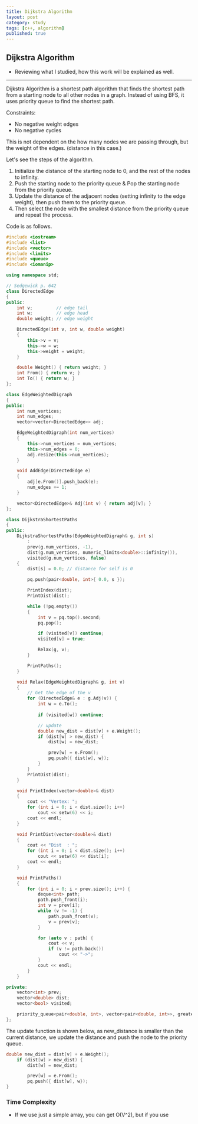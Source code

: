 ```yaml
---
title: Dijkstra Algorithm
layout: post
category: study
tags: [c++, algorithm]
published: true
---
```


## Dijkstra Algorithm
* Reviewing what I studied, how this work will be explained as well. 
---

Dijkstra Algorithm is a shortest path algorithm that finds the shortest path from a starting node to all other nodes in a graph. Instead of using BFS, it uses priority queue to find the shortest path.

Constraints:

* No negative weight edges
* No negative cycles

This is not dependent on the how many nodes we are passing through, but the weight of the edges. (distance in this case.)

Let's see the steps of the algorithm.

1. Initialize the distance of the starting node to 0, and the rest of the nodes to infinity.
2. Push the starting node to the priority queue & Pop the starting node from the priority queue.
3. Update the distance of the adjacent nodes (setting infinity to the edge weight), then push them to the priority queue.
4. Then select the node with the smallest distance from the priority queue and repeat the process.

Code is as follows.
```cpp
#include <iostream>
#include <list>
#include <vector>
#include <limits>
#include <queue>
#include <iomanip>

using namespace std;

// Sedgewick p. 642
class DirectedEdge
{
public:
	int v;         // edge tail
	int w;         // edge head
	double weight; // edge weight

	DirectedEdge(int v, int w, double weight)
	{
		this->v = v;
		this->w = w;
		this->weight = weight;
	}

	double Weight() { return weight; }
	int From() { return v; }
	int To() { return w; }
};

class EdgeWeightedDigraph
{
public:
	int num_vertices;
	int num_edges;
	vector<vector<DirectedEdge>> adj;

	EdgeWeightedDigraph(int num_vertices)
	{
		this->num_vertices = num_vertices;
		this->num_edges = 0;
		adj.resize(this->num_vertices);
	}

	void AddEdge(DirectedEdge e)
	{
		adj[e.From()].push_back(e);
		num_edges += 1;
	}

	vector<DirectedEdge>& Adj(int v) { return adj[v]; }
};

class DijkstraShortestPaths
{
public:
	DijkstraShortestPaths(EdgeWeightedDigraph& g, int s)
		:
		prev(g.num_vertices, -1),
		dist(g.num_vertices, numeric_limits<double>::infinity()),
		visited(g.num_vertices, false)
	{
		dist[s] = 0.0; // distance for self is 0

		pq.push(pair<double, int>{ 0.0, s });

		PrintIndex(dist);
		PrintDist(dist);

		while (!pq.empty())
		{
			int v = pq.top().second;
			pq.pop();

			if (visited[v]) continue;
			visited[v] = true;

			Relax(g, v);
		}

		PrintPaths();
	}

	void Relax(EdgeWeightedDigraph& g, int v)
	{
		// Get the edge of the v
		for (DirectedEdge& e : g.Adj(v)) {
			int w = e.To();
			
			if (visited[w]) continue;

			// update
			double new_dist = dist[v] + e.Weight();
			if (dist[w] > new_dist) {
				dist[w] = new_dist;

				prev[w] = e.From();
				pq.push({ dist[w], w});
			}
		}
		PrintDist(dist);
	}

	void PrintIndex(vector<double>& dist)
	{
		cout << "Vertex: ";
		for (int i = 0; i < dist.size(); i++)
			cout << setw(6) << i;
		cout << endl;
	}

	void PrintDist(vector<double>& dist)
	{
		cout << "Dist  : ";
		for (int i = 0; i < dist.size(); i++)
			cout << setw(6) << dist[i];
		cout << endl;
	}

	void PrintPaths()
	{
		for (int i = 0; i < prev.size(); i++) {
			deque<int> path;
			path.push_front(i);
			int v = prev[i];
			while (v != -1) {
				path.push_front(v);
				v = prev[v];
			}

			for (auto v : path) {
				cout << v;
				if (v != path.back())
					cout << "->";
			}
			cout << endl;
		}
	}

private:
	vector<int> prev;     
	vector<double> dist;
	vector<bool> visited;

	priority_queue<pair<double, int>, vector<pair<double, int>>, greater<pair<double, int>>> pq;
};
```

The update function is shown below, as new_distance is smaller than the current distance, we update the distance and push the node to the priority queue.

```cpp
double new_dist = dist[v] + e.Weight();
	if (dist[w] > new_dist) {
		dist[w] = new_dist;

		prev[w] = e.From();
		pq.push({ dist[w], w});
}
```

### Time Complexity
* If we use just a simple array, you can get O(V^2), but if you use 